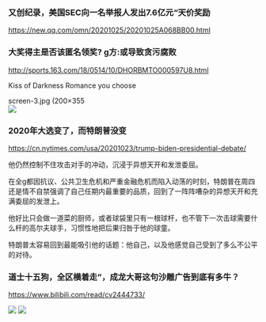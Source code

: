 ### 又创纪录，美国SEC向一名举报人发出7.6亿元“天价奖励
https://new.qq.com/omn/20201025/20201025A068BB00.html

### 大奖得主是否该匿名领奖? g方:或导致贪污腐败
http://sports.163.com/18/0514/10/DHORBMTO000597U8.html

Kiss of Darkness Romance you choose

screen-3.jpg (200×355<br>
<img src="https://image.winudf.com/v2/image1/Y29tLmdlbml1cy5pbmN1YnVzX3NjcmVlbl8zXzE1NzgyODExOTNfMDU0/screen-3.jpg?h=355&fakeurl=1&type=.jpg">

### 2020年大选变了，而特朗普没变
https://cn.nytimes.com/usa/20201023/trump-biden-presidential-debate/

他仍然控制不住攻击对手的冲动，沉浸于异想天开和发泄委屈。

在全g都因抗议、公共卫生危机和严重金融危机而陷入动荡的时刻，特朗普在周四还是情不自禁强调了自己任期内最重要的品质，回到了一阵阵嘈杂的异想天开和充满委屈的发泄上。

他好比只会做一道菜的厨师，或者球袋里只有一根球杆，也不管下一次击球需要什么杆的高尔夫球手，习惯性地把后果归咎于他的球童。

特朗普太容易回到最能吸引他的话题：他自己，以及他感觉自己受到了多么不公平的对待。

### 道士十五狗，全区横着走”，成龙大哥这句沙雕广告到底有多牛？
https://www.bilibili.com/read/cv2444733/

<img src="https://i0.hdslb.com/bfs/article/6884bc41c5e03f2422250a5dd5c0eabfc921e74b.jpg">

<img src="https://i0.hdslb.com/bfs/article/5811ae587ec8cbd511d13217d5133b23572eed80.gif">
